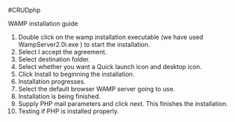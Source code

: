 #CRUDphp

WAMP installation guide

1. Double click on the wamp installation executable (we have used WampServer2.0i.exe ) to start the installation.
2. Select I accept the agreement.
3. Select destination folder.
4. Select whether you want a Quick launch icon and desktop icon.
5. Click Install to beginning the installation.
6. Installation progresses.
7. Select the default browser WAMP server going to use.
8. Installation is being finished.
9. Supply PHP mail parameters and click next. This finishes the installation.
10. Testing if PHP is installed properly.